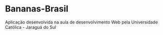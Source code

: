 # Bananas-Brasil
Aplicação desenvolvida na aula de desenvolvimento Web pela Universidade Católica - Jaraguá do Sul 
